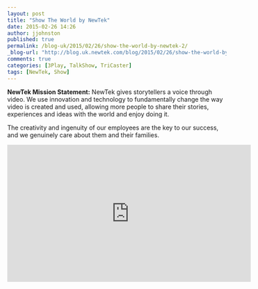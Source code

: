 ```yaml
---
layout: post
title: "Show The World by NewTek"
date: 2015-02-26 14:26
author: jjohnston
published: true
permalink: /blog-uk/2015/02/26/show-the-world-by-newtek-2/
_blog-url: "http://blog.uk.newtek.com/blog/2015/02/26/show-the-world-by-newtek-2/"
comments: true
categories: [3Play, TalkShow, TriCaster]
tags: [NewTek, Show]
---
```

**NewTek Mission Statement:** NewTek gives storytellers a voice through video. We use innovation and technology to fundamentally change the way video is created and used, allowing more people to share their stories, experiences and ideas with the world and enjoy doing it.

The creativity and ingenuity of our employees are the key to our success, and we genuinely care about them and their families.

<iframe src="https://www.youtube.com/embed/JP1itC-UKI0" width="560" height="315" frameborder="0" allowfullscreen="allowfullscreen"></iframe>
